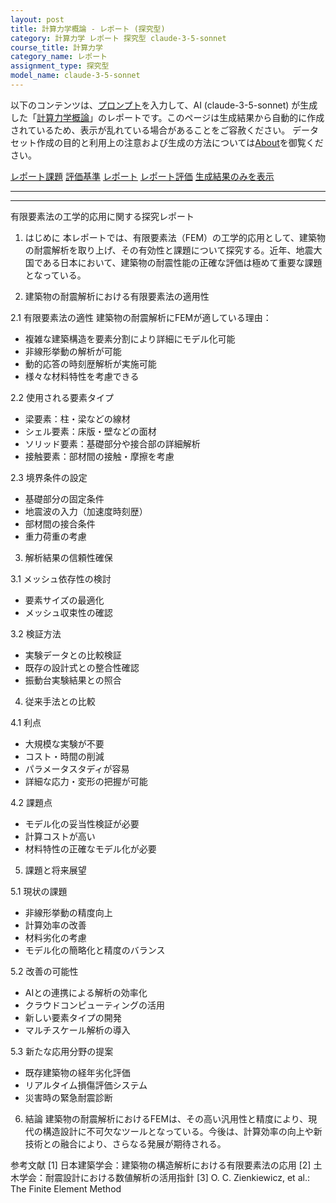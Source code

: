 ```yaml
---
layout: post
title: 計算力学概論 - レポート (探究型)
category: 計算力学 レポート 探究型 claude-3-5-sonnet
course_title: 計算力学
category_name: レポート
assignment_type: 探究型
model_name: claude-3-5-sonnet
---
```


以下のコンテンツは、[プロンプト](http://127.0.0.1:8000/generated/計算力学/claude-3-5-sonnet/prompt_レポート-探究型.md)を入力して、AI (claude-3-5-sonnet) が生成した「[計算力学概論](/contents/計算力学/)」のレポートです。このページは生成結果から自動的に作成されているため、表示が乱れている場合があることをご容赦ください。
データセット作成の目的と利用上の注意および生成の方法については[About](/About)を御覧ください。

[レポート課題](../レポート課題-探究型)
[評価基準](../評価基準-探究型)
[レポート](../レポート-探究型)
[レポート評価](../レポート評価-探究型)
[生成結果のみを表示](http://127.0.0.1:8000/generated/計算力学/claude-3-5-sonnet/レポート-探究型.md)
  

***
***
  
有限要素法の工学的応用に関する探究レポート

1. はじめに
本レポートでは、有限要素法（FEM）の工学的応用として、建築物の耐震解析を取り上げ、その有効性と課題について探究する。近年、地震大国である日本において、建築物の耐震性能の正確な評価は極めて重要な課題となっている。

2. 建築物の耐震解析における有限要素法の適用性

2.1 有限要素法の適性
建築物の耐震解析にFEMが適している理由：
- 複雑な建築構造を要素分割により詳細にモデル化可能
- 非線形挙動の解析が可能
- 動的応答の時刻歴解析が実施可能
- 様々な材料特性を考慮できる

2.2 使用される要素タイプ
- 梁要素：柱・梁などの線材
- シェル要素：床版・壁などの面材
- ソリッド要素：基礎部分や接合部の詳細解析
- 接触要素：部材間の接触・摩擦を考慮

2.3 境界条件の設定
- 基礎部分の固定条件
- 地震波の入力（加速度時刻歴）
- 部材間の接合条件
- 重力荷重の考慮

3. 解析結果の信頼性確保

3.1 メッシュ依存性の検討
- 要素サイズの最適化
- メッシュ収束性の確認

3.2 検証方法
- 実験データとの比較検証
- 既存の設計式との整合性確認
- 振動台実験結果との照合

4. 従来手法との比較

4.1 利点
- 大規模な実験が不要
- コスト・時間の削減
- パラメータスタディが容易
- 詳細な応力・変形の把握が可能

4.2 課題点
- モデル化の妥当性検証が必要
- 計算コストが高い
- 材料特性の正確なモデル化が必要

5. 課題と将来展望

5.1 現状の課題
- 非線形挙動の精度向上
- 計算効率の改善
- 材料劣化の考慮
- モデル化の簡略化と精度のバランス

5.2 改善の可能性
- AIとの連携による解析の効率化
- クラウドコンピューティングの活用
- 新しい要素タイプの開発
- マルチスケール解析の導入

5.3 新たな応用分野の提案
- 既存建築物の経年劣化評価
- リアルタイム損傷評価システム
- 災害時の緊急耐震診断

6. 結論
建築物の耐震解析におけるFEMは、その高い汎用性と精度により、現代の構造設計に不可欠なツールとなっている。今後は、計算効率の向上や新技術との融合により、さらなる発展が期待される。

参考文献
[1] 日本建築学会：建築物の構造解析における有限要素法の応用
[2] 土木学会：耐震設計における数値解析の活用指針
[3] O. C. Zienkiewicz, et al.: The Finite Element Method
